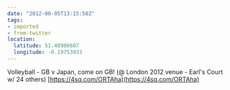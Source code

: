 ```yaml
---
date: "2012-08-05T13:15:58Z"
tags:
- imported
- from-twitter
location:
  latitude: 51.48906607
  longitude: -0.19753933
---
```

Volleyball - GB v Japan, come on GB! \(@ London 2012 venue - Earl's Court w/ 24 others) [https://4sq.com/ORTAha](https://4sq.com/ORTAha)

